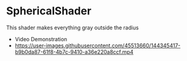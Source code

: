 # SphericalShader
This shader makes everything gray  outside the radius <br/>

- Video Demonstration <br/>
- https://user-images.githubusercontent.com/45513660/144345417-b9b0da87-61f8-4b7c-9410-a36e220a8ccf.mp4
